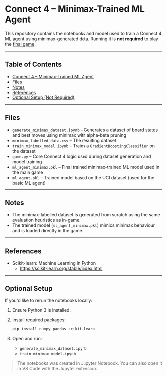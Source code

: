 # Connect 4 – Minimax-Trained ML Agent

This repository contains the notebooks and model used to train a Connect 4 ML agent using minimax-generated data. Running it is **not required** to play the [final game](https://github.com/Shelly855/connect4-ai).

---

## Table of Contents

- [Connect 4 – Minimax-Trained ML Agent](#connect-4--minimax-trained-ml-agent)
- [Files](#files)
- [Notes](#notes)
- [References](#references)
- [Optional Setup (Not Required)](#optional-setup-not-required)

---

## Files

- `generate_minimax_dataset.ipynb` – Generates a dataset of board states and best moves using minimax with alpha-beta pruning
- `minimax_labelled_data.csv` – The resulting dataset
- `train_minimax_model.ipynb` – Trains a `GradientBoostingClassifier` on the dataset
- `game.py` – Core Connect 4 logic used during dataset generation and model training
- `ml_agent_minimax.pkl` – Final trained minimax-trained ML model used in the main game
- `ml_agent.pkl` – Trained model based on the UCI dataset (used for the basic ML agent)

---

## Notes

- The minimax-labelled dataset is generated from scratch using the same evaluation heuristics as in-game.
- The trained model (`ml_agent_minimax.pkl`) mimics minimax behaviour and is loaded directly in the game.

---

## References
- Scikit-learn: Machine Learning in Python
  - https://scikit-learn.org/stable/index.html

---

## Optional Setup

If you'd like to rerun the notebooks locally:

1. Ensure Python 3 is installed.
2. Install required packages:

   ```bash
   pip install numpy pandas scikit-learn
   ```
3. Open and run:
   -  `generate_minimax_dataset.ipynb`
   -  `train_minimax_model.ipynb`
> The notebooks was created in Jupyter Notebook. You can also open it in VS Code with the Jupyter extension.

